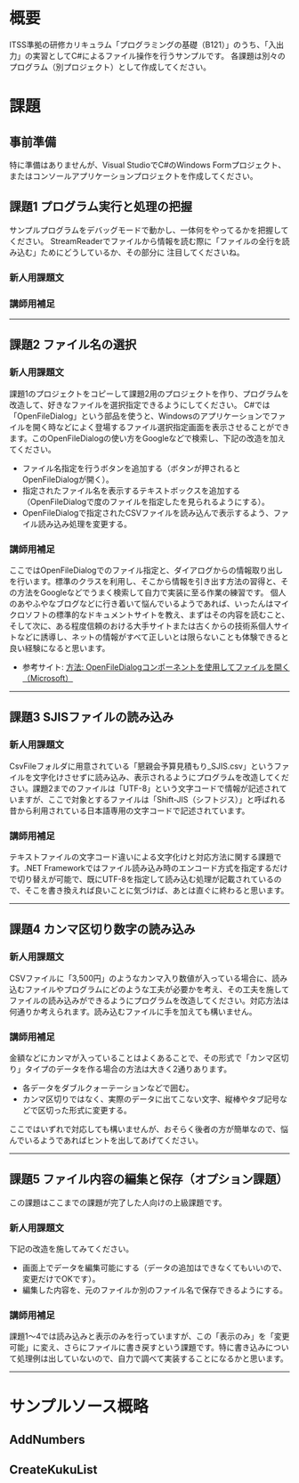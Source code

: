 # 概要
ITSS準拠の研修カリキュラム「プログラミングの基礎（B121）」のうち、「入出力」の実習としてC#によるファイル操作を行うサンプルです。
各課題は別々のプログラム（別プロジェクト）として作成してください。

# 課題

## 事前準備

特に準備はありませんが、Visual StudioでC#のWindows Formプロジェクト、またはコンソールアプリケーションプロジェクトを作成してください。

## 課題1 プログラム実行と処理の把握
サンプルプログラムをデバッグモードで動かし、一体何をやってるかを把握してください。
StreamReaderでファイルから情報を読む際に「ファイルの全行を読み込む」ためにどうしているか、その部分に
注目してくださいね。

### 新人用課題文

### 講師用補足



---

## 課題2 ファイル名の選択

### 新人用課題文
課題1のプロジェクトをコピーして課題2用のプロジェクトを作り、プログラムを改造して、好きなファイルを選択指定できるようにしてください。
C#では「OpenFileDialog」という部品を使うと、Windowsのアプリケーションでファイルを開く時などによく登場するファイル選択指定画面を表示させることができます。このOpenFileDialogの使い方をGoogleなどで検索し、下記の改造を加えてください。

- ファイル名指定を行うボタンを追加する（ボタンが押されるとOpenFileDialogが開く）。
- 指定されたファイル名を表示するテキストボックスを追加する（OpenFileDialogで度のファイルを指定したを見られるようにする）。
- OpenFileDialogで指定されたCSVファイルを読み込んで表示するよう、ファイル読み込み処理を変更する。

### 講師用補足
ここではOpenFileDialogでのファイル指定と、ダイアログからの情報取り出しを行います。標準のクラスを利用し、そこから情報を引き出す方法の習得と、その方法をGoogleなどでうまく検索して自力で実装に至る作業の練習です。
個人のあやふやなブログなどに行き着いて悩んでいるようであれば、いったんはマイクロソフトの標準的なドキュメントサイトを教え、まずはその内容を読むこと、そして次に、ある程度信頼のおける大手サイトまたは古くからの技術系個人サイトなどに誘導し、ネットの情報がすべて正しいとは限らないことも体験できると良い経験になると思います。

- 参考サイト: [方法: OpenFileDialogコンポーネントを使用してファイルを開く（Microsoft）](https://docs.microsoft.com/ja-jp/dotnet/framework/winforms/controls/how-to-open-files-using-the-openfiledialog-component)


---

## 課題3 SJISファイルの読み込み

### 新人用課題文
CsvFileフォルダに用意されている「懇親会予算見積もり_SJIS.csv」というファイルを文字化けさせずに読み込み、表示されるようにプログラムを改造してください。課題2までのファイルは「UTF-8」という文字コードで情報が記述されていますが、ここで対象とするファイルは「Shift-JIS（シフトジス）」と呼ばれる昔から利用されている日本語専用の文字コードで記述されています。

### 講師用補足
テキストファイルの文字コード違いによる文字化けと対応方法に関する課題です。.NET Frameworkではファイル読み込み時のエンコード方式を指定するだけで切り替えが可能で、既にUTF-8を指定して読み込む処理が記載されているので、そこを書き換えれば良いことに気づけば、あとは直ぐに終わると思います。



---

## 課題4 カンマ区切り数字の読み込み

### 新人用課題文
CSVファイルに「3,500円」のようなカンマ入り数値が入っている場合に、読み込むファイルやプログラムにどのような工夫が必要かを考え、その工夫を施してファイルの読み込みができるようにプログラムを改造してください。対応方法は何通りか考えられます。読み込むファイルに手を加えても構いません。

### 講師用補足
金額などにカンマが入っていることはよくあることで、その形式で「カンマ区切り」タイプのデータを作る場合の方法は大きく2通りあります。

- 各データをダブルクォーテーションなどで囲む。
- カンマ区切りではなく、実際のデータに出てこない文字、縦棒やタブ記号などで区切った形式に変更する。

ここではいずれで対応しても構いませんが、おそらく後者の方が簡単なので、悩んでいるようであればヒントを出してあげてください。



---

## 課題5 ファイル内容の編集と保存（オプション課題）
この課題はここまでの課題が完了した人向けの上級課題です。

### 新人用課題文
下記の改造を施してみてください。

- 画面上でデータを編集可能にする（データの追加はできなくてもいいので、変更だけでOKです）。
- 編集した内容を、元のファイルか別のファイル名で保存できるようにする。

### 講師用補足
課題1～4では読み込みと表示のみを行っていますが、この「表示のみ」を「変更可能」に変え、さらにファイルに書き戻すという課題です。特に書き込みについて処理例は出していないので、自力で調べて実装することになるかと思います。



---

# サンプルソース概略

## AddNumbers


## CreateKukuList

